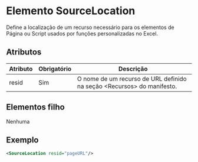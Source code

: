 # <a name="sourcelocation-element"></a>Elemento SourceLocation

Define a localização de um recurso necessário para os elementos de Página ou Script usados por funções personalizadas no Excel.

## <a name="attributes"></a>Atributos

| **Atributo** | **Obrigatório** | **Descrição**                                                                      |
|---------------|--------------|--------------------------------------------------------------------------------------|
| resid         | Sim          | O nome de um recurso de URL definido na seção &lt;Recursos&gt; do manifesto. |

## <a name="child-elements"></a>Elementos filho

Nenhuma

## <a name="example"></a>Exemplo

```xml
<SourceLocation resid="pageURL"/>
```